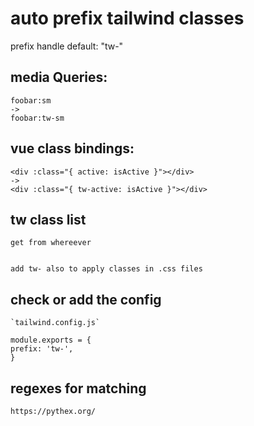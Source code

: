 # auto prefix tailwind classes

prefix handle default: "tw-"

## media Queries:

    foobar:sm
    ->
    foobar:tw-sm

## vue class bindings:

    <div :class="{ active: isActive }"></div>
    -> 
    <div :class="{ tw-active: isActive }"></div>

## tw class list

    get from whereever


    add tw- also to apply classes in .css files


## check or add the config

    `tailwind.config.js`

    module.exports = {
    prefix: 'tw-',
    }


## regexes for matching

    https://pythex.org/
